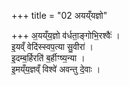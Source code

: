 +++
title = "02 अयय्ँयज्ञो"

+++
अ॒यय्ँय॒ज्ञो व॑र्धता॒ङ्गोभि॒रश्वैः॑ ।  
इ॒यव्ँ वेदि॑स्स्वप॒त्या सु॒वीरा॑ ।  
इ॒दम्ब॒र्हिरति॑ ब॒र्हीꣳष्य॒न्या ।  
इ॒मय्ँय॒ज्ञव्ँ विश्वे॑ अवन्तु दे॒वाः ।  
